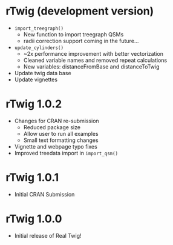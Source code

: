 # rTwig (development version)

-   `import_treegraph()`
    -   New function to import treegraph QSMs
    -   radii correction support coming in the future... 
-   `update_cylinders()`
    -   \~2x performance improvement with better vectorization
    -   Cleaned variable names and removed repeat calculations
    -   New variables: distanceFromBase and distanceToTwig
-   Update twig data base
-   Update vignettes

# rTwig 1.0.2

-   Changes for CRAN re-submission
    -   Reduced package size
    -   Allow user to run all examples
    -   Small text formatting changes
-   Vignette and webpage typo fixes
-   Improved treedata import in `import_qsm()`

# rTwig 1.0.1

-   Initial CRAN Submission

# rTwig 1.0.0

-   Initial release of Real Twig!
